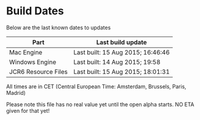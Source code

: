 # Build Dates

Below are the last known dates to updates

Part | Last build update
-----|-----
Mac Engine | Last built: 15 Aug 2015; 16:46:46
Windows Engine | Last built: 14 Aug 2015; 19:58
JCR6 Resource Files | Last built: 15 Aug 2015; 18:01:31
All times are in CET (Central European Time: Amsterdam, Brussels, Paris, Madrid)


Please note this file has no real value yet until the open alpha starts. NO ETA given for that yet!
